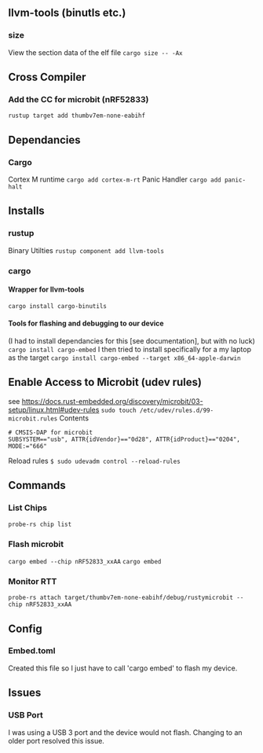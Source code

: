 ## llvm-tools (binutls etc.)
### size
View the section data of the elf file
```cargo size -- -Ax```


## Cross Compiler
### Add the CC for microbit (nRF52833)
```rustup target add thumbv7em-none-eabihf```


## Dependancies
### Cargo
Cortex M runtime
```cargo add cortex-m-rt```
Panic Handler
```cargo add panic-halt```

## Installs
### rustup
Binary Utilties
```rustup component add llvm-tools```

### cargo
#### Wrapper for llvm-tools
```cargo install cargo-binutils```

#### Tools for flashing and debugging to our device
(I had to install dependancies for this [see documentation], but with no luck)
```cargo install cargo-embed```
I then tried to install specifically for a my laptop as the target
```cargo install cargo-embed --target x86_64-apple-darwin```


## Enable Access to Microbit (udev rules)
see https://docs.rust-embedded.org/discovery/microbit/03-setup/linux.html#udev-rules
```sudo touch /etc/udev/rules.d/99-microbit.rules```
Contents
```
# CMSIS-DAP for microbit
SUBSYSTEM=="usb", ATTR{idVendor}=="0d28", ATTR{idProduct}=="0204", MODE:="666"
```
Reload rules
```$ sudo udevadm control --reload-rules```


## Commands
### List Chips
```probe-rs chip list```

### Flash microbit
```cargo embed --chip nRF52833_xxAA```
```cargo embed```

### Monitor RTT
```probe-rs attach target/thumbv7em-none-eabihf/debug/rustymicrobit --chip nRF52833_xxAA```




## Config

### Embed.toml
Created this file so I just have to call 'cargo embed' to flash my device.


## Issues
### USB Port
I was using a USB 3 port and the device would not flash. Changing to an older port resolved this issue.